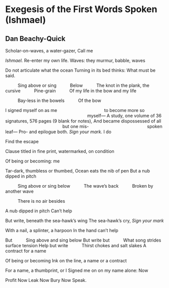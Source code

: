 # Exegesis of the First Words Spoken (Ishmael)
## Dan Beachy-Quick
Scholar-on-waves, a water-gazer,
Call me

 _Ishmael._ Re-enter my own life.
Waves: they murmur, babble, waves

Do not articulate what the ocean
Turning in its bed thinks: What must be said.

          Sing above or sing
          Below
          The knot in the plank, the cursive
          Pine-grain
          Of my life in the bow and my life

          Bay-less in the bowels
          Of the bow

I signed myself on as me
                                     to become more so
                                                                  myself—
A study, one volume of 36 signatures, 576 pages (9 blank for notes),
And became dispossessed of all
                                              but one mis-
                                              spoken leaf—
Pro- and epilogue both. _Sign your mark._ I do

Find the escape

Clause titled in fine print, watermarked, on condition

Of being or becoming: me

Tar-dark, thumbless or thumbed,
Ocean eats the nib of pen
But a nub dipped in pitch

          Sing above or sing below
          The wave’s back
          Broken by another wave

          There is no air besides

A nub dipped in pitch
Can’t help

But write, beneath the sea-hawk’s wing
The sea-hawk’s cry, _Sign your mark_

With a nail, a splinter, a harpoon
In the hand can’t help

But
          Sing above and sing below
But write but
          What song strides surface tension
Help but write
          Thirst chokes and salt slakes
A contract for a name

Of being or becoming
Ink on the line, a name or a contract

For a name, a thumbprint, or I
Signed me on on my name alone: Now

Profit Now Leak Now Bury Now Speak.